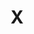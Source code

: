 ---
title: X
tags: ["x", "close", "cancel", "remove", "delete", "terminate", "cross"]
icon: x
svg: '<svg xmlns="http://www.w3.org/2000/svg" width="24" height="24" fill="none" viewBox="0 0 24 24" stroke-width="1.5" stroke-linecap="round" stroke-linejoin="round" stroke="currentColor"><path d="M18 6 6 18M6 6l12 12"/></svg>'
---